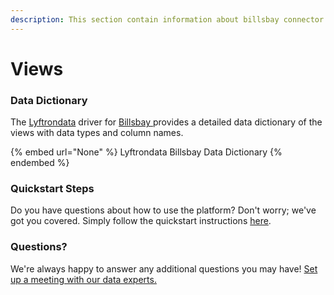 ```yaml
---
description: This section contain information about billsbay connector views information
---
```


# Views

### Data Dictionary

The [Lyftrondata](https://www.lyftrondata.com/) driver for [Billsbay](None/)[ ](https://www.lyftrondata.com/integration/billsbay/)provides a detailed data dictionary of the views with data types and column names.

{% embed url="None" %}
Lyftrondata Billsbay Data Dictionary
{% endembed %}

### Quickstart Steps

Do you have questions about how to use the platform? Don't worry; we've got you covered. Simply follow the quickstart instructions [here](../README.md).

### Questions? <a href="#questions" id="questions"></a>

We're always happy to answer any additional questions you may have! [Set up a meeting with our data experts.](https://www.lyftrondata.com/book-a-meeting/)


